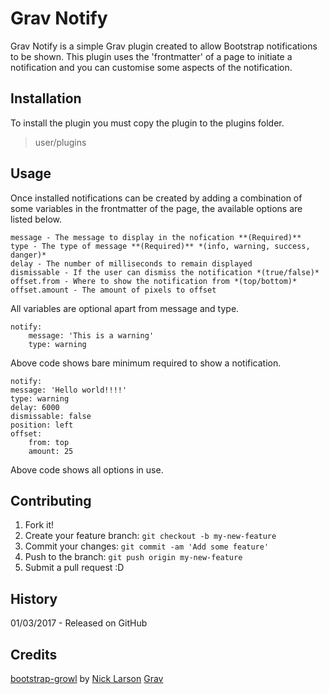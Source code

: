 # Grav Notify
Grav Notify is a simple Grav plugin created to allow Bootstrap notifications to be shown. This plugin uses the 'frontmatter' of a page to initiate a notification and you can customise some aspects of the notification.
## Installation
To install the plugin you must copy the plugin to the plugins folder.

> user/plugins

## Usage
Once installed notifications can be created by adding a combination of some variables in the frontmatter of the page, the available options are listed below.

    message - The message to display in the nofication **(Required)**
    type - The type of message **(Required)** *(info, warning, success, danger)*
    delay - The number of milliseconds to remain displayed
    dismissable - If the user can dismiss the notification *(true/false)*
    offset.from - Where to show the notification from *(top/bottom)*
    offset.amount - The amount of pixels to offset

All variables are optional apart from message and type.

    notify:
	    message: 'This is a warning'
	    type: warning

Above code shows bare minimum required to show a notification.

    notify:
    message: 'Hello world!!!!'
    type: warning
    delay: 6000
    dismissable: false
    position: left
    offset:
        from: top
        amount: 25

Above code shows all options in use.

## Contributing
1. Fork it!
2. Create your feature branch: `git checkout -b my-new-feature`
3. Commit your changes: `git commit -am 'Add some feature'`
4. Push to the branch: `git push origin my-new-feature`
5. Submit a pull request :D

## History
01/03/2017 - Released on GitHub

## Credits
[bootstrap-growl](https://github.com/ifightcrime/bootstrap-growl) by [Nick Larson](https://github.com/ifightcrime)
[Grav](https://github.com/getgrav/grav)
